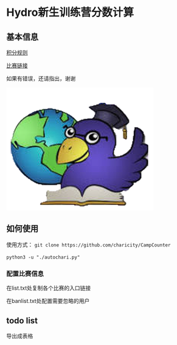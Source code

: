 # Hydro新生训练营分数计算

## 基本信息

[积分规则](./doc/2024%20ACM新生暑假夏令营训练计划.pdf)

[比赛链接](https://hydro.ac/d/hlutacm/contest)

如果有错误，还请指出，谢谢

![图片1](./img/README.asserts/%E5%9B%BE%E7%89%871.png)

## 如何使用

使用方式：
`git clone https://github.com/charicity/CampCounter`

`python3 -u "./autochari.py"`

### 配置比赛信息

在list.txt处复制各个比赛的入口链接

在banlist.txt处配置需要忽略的用户

## todo list
导出成表格
